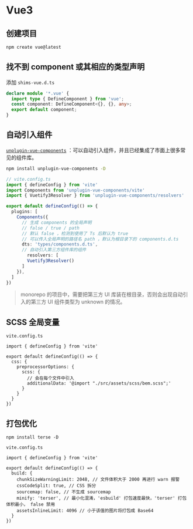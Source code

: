 # Vue3

## 创建项目

``` bash
npm create vue@latest
```



## 找不到 component 或其相应的类型声明

添加 `shims-vue.d.ts`

``` typescript
declare module '*.vue' {
  import type { DefineComponent } from 'vue';
  const component: DefineComponent<{}, {}, any>;
  export default component;
}

```



## 自动引入组件

[`unplugin-vue-components`](https://www.npmjs.com/package/unplugin-vue-components) ：可以自动引入组件，并且已经集成了市面上很多常见的组件库。

``` bash
npm install unplugin-vue-components -D

```

``` typescript
// vite.config.ts
import { defineConfig } from 'vite'
import Components from 'unplugin-vue-components/vite'
import { Vuetify3Resolver } from 'unplugin-vue-components/resolvers'

export default defineConfig(() => {
  plugins: [
    Components({
      // 生成 components 的全局声明
      // false / true / path
      // 默认 false ，检测到使用了 Ts 后默认为 true
      // 可以传入全局声明的路径名 path ，默认为根目录下的 components.d.ts
      dts: 'types/components.d.ts',
      // 自动引入第三方组件库的组件
    	resolvers: [
        Vuetify3Resolver()
      ]
    }),
  ]
})
```

> monorepo 的项目中，需要把第三方 UI 库装在根目录，否则会出现自动引入的第三方 UI 组件类型为 unknown 的情况。



## SCSS 全局变量

`vite.config.ts`

``` tsx
import { defineConfig } from 'vite'

export default defineConfig(() => {
  css: {
    preprocessorOptions: {
      scss: {
        // 会在每个文件中引入
        additionalData: '@import "./src/assets/scss/bem.scss";'
      }
    }
  }
})
```



## 打包优化

`npm install terse -D`

`vite.config.ts`

``` tsx
import { defineConfig } from 'vite'

export default defineConfig(() => {
  build: {
    chunkSizeWarningLimit: 2048, // 文件体积大于 2000 再进行 warn 报警
    cssCodeSplit: true, // CSS 拆分
    sourcemap: false, // 不生成 sourcemap
    minify: 'terser', // 最小化混淆，'esbuild' 打包速度最快，'terser' 打包体积最小， false 禁用
    assetsInlineLimit: 4096 // 小于该值的图片将打包成 Base64
  }
})

```
